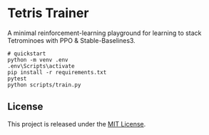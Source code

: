 
# Tetris Trainer

A minimal reinforcement-learning playground for learning to stack Tetrominoes
with PPO & Stable-Baselines3.

```
# quickstart
python -m venv .env
.env\Scripts\activate
pip install -r requirements.txt
pytest
python scripts/train.py
```

## License

This project is released under the [MIT License](LICENSE).
